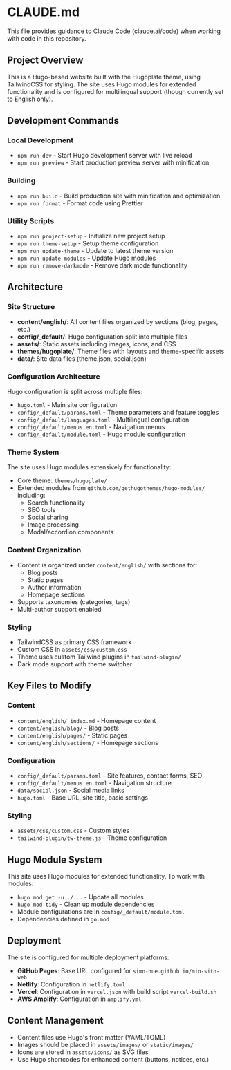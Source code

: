 # CLAUDE.md

This file provides guidance to Claude Code (claude.ai/code) when working with code in this repository.

## Project Overview

This is a Hugo-based website built with the Hugoplate theme, using TailwindCSS for styling. The site uses Hugo modules for extended functionality and is configured for multilingual support (though currently set to English only).

## Development Commands

### Local Development
- `npm run dev` - Start Hugo development server with live reload
- `npm run preview` - Start production preview server with minification

### Building
- `npm run build` - Build production site with minification and optimization
- `npm run format` - Format code using Prettier

### Utility Scripts
- `npm run project-setup` - Initialize new project setup
- `npm run theme-setup` - Setup theme configuration
- `npm run update-theme` - Update to latest theme version
- `npm run update-modules` - Update Hugo modules
- `npm run remove-darkmode` - Remove dark mode functionality

## Architecture

### Site Structure
- **content/english/**: All content files organized by sections (blog, pages, etc.)
- **config/_default/**: Hugo configuration split into multiple files
- **assets/**: Static assets including images, icons, and CSS
- **themes/hugoplate/**: Theme files with layouts and theme-specific assets
- **data/**: Site data files (theme.json, social.json)

### Configuration Architecture
Hugo configuration is split across multiple files:
- `hugo.toml` - Main site configuration
- `config/_default/params.toml` - Theme parameters and feature toggles
- `config/_default/languages.toml` - Multilingual configuration
- `config/_default/menus.en.toml` - Navigation menus
- `config/_default/module.toml` - Hugo module configuration

### Theme System
The site uses Hugo modules extensively for functionality:
- Core theme: `themes/hugoplate/`
- Extended modules from `github.com/gethugothemes/hugo-modules/` including:
  - Search functionality
  - SEO tools
  - Social sharing
  - Image processing
  - Modal/accordion components

### Content Organization
- Content is organized under `content/english/` with sections for:
  - Blog posts
  - Static pages
  - Author information
  - Homepage sections
- Supports taxonomies (categories, tags)
- Multi-author support enabled

### Styling
- TailwindCSS as primary CSS framework
- Custom CSS in `assets/css/custom.css`
- Theme uses custom Tailwind plugins in `tailwind-plugin/`
- Dark mode support with theme switcher

## Key Files to Modify

### Content
- `content/english/_index.md` - Homepage content
- `content/english/blog/` - Blog posts
- `content/english/pages/` - Static pages
- `content/english/sections/` - Homepage sections

### Configuration
- `config/_default/params.toml` - Site features, contact forms, SEO
- `config/_default/menus.en.toml` - Navigation structure
- `data/social.json` - Social media links
- `hugo.toml` - Base URL, site title, basic settings

### Styling
- `assets/css/custom.css` - Custom styles
- `tailwind-plugin/tw-theme.js` - Theme configuration

## Hugo Module System

This site uses Hugo modules for extended functionality. To work with modules:
- `hugo mod get -u ./...` - Update all modules
- `hugo mod tidy` - Clean up module dependencies
- Module configurations are in `config/_default/module.toml`
- Dependencies defined in `go.mod`

## Deployment

The site is configured for multiple deployment platforms:
- **GitHub Pages**: Base URL configured for `simo-hue.github.io/mio-sito-web`
- **Netlify**: Configuration in `netlify.toml`
- **Vercel**: Configuration in `vercel.json` with build script `vercel-build.sh`
- **AWS Amplify**: Configuration in `amplify.yml`

## Content Management

- Content files use Hugo's front matter (YAML/TOML)
- Images should be placed in `assets/images/` or `static/images/`
- Icons are stored in `assets/icons/` as SVG files
- Use Hugo shortcodes for enhanced content (buttons, notices, etc.)